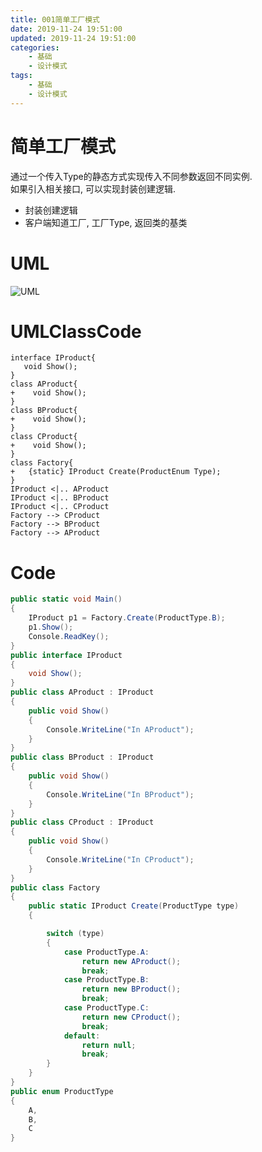 ```yaml
---
title: 001简单工厂模式
date: 2019-11-24 19:51:00
updated: 2019-11-24 19:51:00
categories:
	- 基础
	- 设计模式
tags: 
	- 基础
	- 设计模式
---
```


# 简单工厂模式

通过一个传入Type的静态方式实现传入不同参数返回不同实例.  
如果引入相关接口, 可以实现封装创建逻辑.

* 封装创建逻辑
* 客户端知道工厂, 工厂Type, 返回类的基类
<!--more-->
# UML

![UML](http://www.plantuml.com/plantuml/png/ZSx12e904CRn-px5TpH2Nw08Kmgw1VK2opgHe6xipXPYldj5CWVPWyVv-C7ySy_QSMWRLNTCxgODuNHsjWg61mNWQUiAbxjz9QiDrAXCext7NiWQCoIcM63A1UQe3LlN_ydWMNDjHeb4wKWp9TDvw4ABQ_-WRotm2nQuVMUPXC_c8ZfBdfeQaAQx-5Z4HdcMKrU5jla0)

# UMLClassCode

```
interface IProduct{
   void Show(); 
}
class AProduct{
+    void Show();
}
class BProduct{
+    void Show();
}
class CProduct{
+    void Show();
}
class Factory{
+   {static} IProduct Create(ProductEnum Type);    
}
IProduct <|.. AProduct
IProduct <|.. BProduct
IProduct <|.. CProduct
Factory --> CProduct
Factory --> BProduct
Factory --> AProduct
```

# Code

```C#
public static void Main()
{
    IProduct p1 = Factory.Create(ProductType.B);
    p1.Show();
    Console.ReadKey();
}
public interface IProduct
{
    void Show();
}
public class AProduct : IProduct
{
    public void Show()
    {
        Console.WriteLine("In AProduct");
    }
}
public class BProduct : IProduct
{
    public void Show()
    {
        Console.WriteLine("In BProduct");
    }
}
public class CProduct : IProduct
{
    public void Show()
    {
        Console.WriteLine("In CProduct");
    }
}
public class Factory
{
    public static IProduct Create(ProductType type)
    {

        switch (type)
        {
            case ProductType.A:
                return new AProduct();
                break;
            case ProductType.B:
                return new BProduct();
                break;
            case ProductType.C:
                return new CProduct();
                break;
            default:
                return null;
                break;
        }
    }
}
public enum ProductType
{
    A,
    B,
    C
}
```